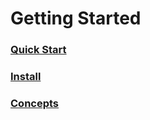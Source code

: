 # Getting Started

### [Quick Start](1.1.Quick-Start.md)
### [Install](1.2.Install.md)
### [Concepts](1.3.Concepts.md)